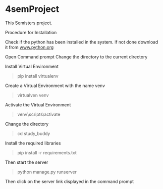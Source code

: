 # 4semProject
This Semisters project.

Procedure  for Installation

Check if the python has been installed in the system.
If not done download it from www.python.org

Open Command prompt
Change the directory to the current directory

Install Virtual Environment
>pip install virtualenv

Create a Virtual Environment with the name venv
>virtualven venv

Activate the Virtual Environment
>venv\scripts\activate

Change the directory
>cd study_buddy

Install the required libraries
>pip install -r requirements.txt

Then start the server
>python manage.py runserver

Then click on the server link displayed in the command prompt
